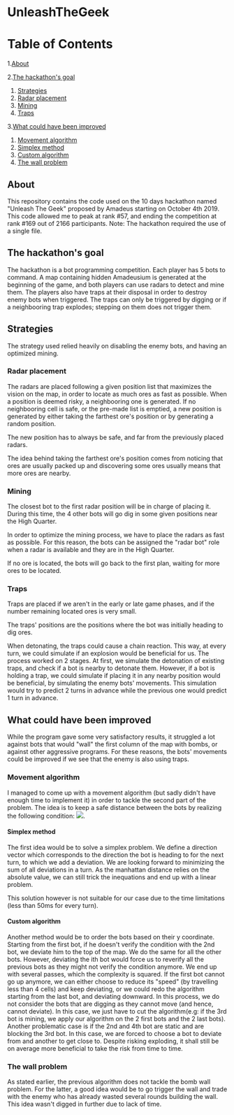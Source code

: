 # UnleashTheGeek

# Table of Contents 

1.[About](#about)  

2.[The hackathon's goal](#the-hackathons-goal) 
  1. [Strategies](#strategies)
  2. [Radar placement](#radar-placement)
  3. [Mining](#mining)
  4. [Traps](#traps)
  
3.[What could have been improved](#what-could-have-been-improved)
  1. [Movement algorithm](#movement-algorithm)
  2. [Simplex method](#simplex-method)
  3. [Custom algorithm](#custom-algorithm)
  4. [The wall problem](#the-wall-problem)



## About

This repository contains the code used on the 10 days hackathon named "Unleash The Geek" proposed by Amadeus starting on October 4th 2019.
This code allowed me to peak at rank #57, and ending the competition at rank #169 out of 2166 participants.
Note: The hackathon required the use of a single file.
## The hackathon's goal

The hackathon is a bot programming competition. Each player has 5 bots to command. A map containing hidden Amadeusium is generated at the beginning of the game, and both players can use radars to detect and mine them. The players also have traps at their disposal in order to destroy enemy bots when triggered. The traps can only be triggered by digging or if a neighbooring trap explodes; stepping on them does not trigger them.

## Strategies

The strategy used relied heavily on disabling the enemy bots, and having an optimized mining.

### Radar placement

The radars are placed following a given position list that maximizes the vision on the map, in order to locate as much ores as fast as possible. When a position is deemed risky, a neighbooring one is generated. If no neighbooring cell is safe, or the pre-made list is emptied, a new position is generated by either taking the farthest ore's position or by generating a random position.

The new position has to always be safe, and far from the previously placed radars.

The idea behind taking the farthest ore's position comes from noticing that ores are usually packed up and discovering some ores usually means that more ores are nearby.

### Mining

The closest bot to the first radar position will be in charge of placing it. During this time, the 4 other bots will go dig in some given positions near the High Quarter.

In order to optimize the mining process, we have to place the radars as fast as possible. For this reason, the bots can be assigned the "radar bot" role when a radar is available and they are in the High Quarter.

If no ore is located, the bots will go back to the first plan, waiting for more ores to be located. 

### Traps

Traps are placed if we aren't in the early or late game phases, and if the number remaining located ores is very small.

The traps' positions are the positions where the bot was initially heading to dig ores.

When detonating, the traps could cause a chain reaction. This way, at every turn, we could simulate if an explosion would be beneficial for us. The process worked on 2 stages. At first, we simulate the detonation of existing traps, and check if a bot is nearby to detonate them. However, if a bot is holding a trap, we could simulate if placing it in any nearby position would be beneficial, by simulating the enemy bots' movements. This simulation would try to predict 2 turns in advance while the previous one would predict 1 turn in advance.

## What could have been improved

While the program gave some very satisfactory results, it struggled a lot against bots that would "wall" the first column of the map with bombs, or against other aggressive programs. For these reasons, the bots' movements could be improved if we see that the enemy is also using traps.

### Movement algorithm

I managed to come up with a movement algorithm (but sadly didn't have enough time to implement it) in order to tackle the second part of the problem. The idea is to keep a safe distance between the bots by realizing the following condition: 
<a href="https://latex.codecogs.com/gif.latex?manhattan\_distance(bot_i,%20bot_j)%20\geq%203;%20i%20\neq%20j" target="_blank"><img src="https://latex.codecogs.com/gif.latex?manhattan\_distance(bot_i,%20bot_j)%20\geq%203;%20i%20\neq%20j" /></a>.

#### Simplex method

The first idea would be to solve a simplex problem. We define a direction vector which corresponds to the direction the bot is heading to for the next turn, to which we add a deviation. We are looking forward to minimizing the sum of all deviations in a turn. As the manhattan distance relies on the absolute value, we can still trick the inequations and end up with a linear problem.

This solution however is not suitable for our case due to the time limitations (less than 50ms for every turn).

#### Custom algorithm

Another method would be to order the bots based on their y coordinate.
Starting from the first bot, if he doesn't verify the condition with the 2nd bot, we deviate him to the top of the map. We do the same for all the other bots. However, deviating the ith bot would force us to reverify all the previous bots as they might not verify the condition anymore. We end up with several passes, which the complexity is squared.
If the first bot cannot go up anymore, we can either choose to reduce its "speed" (by travelling less than 4 cells) and keep deviating, or we could redo the algorithm starting from the last bot, and deviating downward.
In this process, we do not consider the bots that are digging as they cannot move (and hence, cannot deviate). In this case, we just have to cut the algorithm(e.g: if the 3rd bot is mining, we apply our algorithm on the 2 first bots and the 2 last bots). 
Another problematic case is if the 2nd and 4th bot are static and are blocking the 3rd bot. In this case, we are forced to choose a bot to deviate from and another to get close to. Despite risking exploding, it shall still be on average more beneficial to take the risk from time to time.

### The wall problem

As stated earlier, the previous algorithm does not tackle the bomb wall problem. For the latter, a good idea would be to go trigger the wall and trade with the enemy who has already wasted several rounds building the wall. This idea wasn't digged in further due to lack of time.
